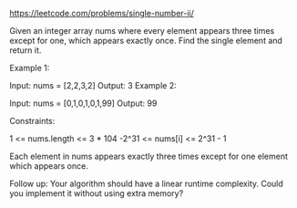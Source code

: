 https://leetcode.com/problems/single-number-ii/

Given an integer array nums where every element appears three times except for one, which appears exactly once. Find the single element and return it.

 

Example 1:

Input: nums = [2,2,3,2]
Output: 3
Example 2:

Input: nums = [0,1,0,1,0,1,99]
Output: 99
 

Constraints:

1 <= nums.length <= 3 * 104
-2^31 <= nums[i] <= 2^31 - 1

Each element in nums appears exactly three times except for one element which appears once.
 

Follow up: Your algorithm should have a linear runtime complexity. Could you implement it without using extra memory?